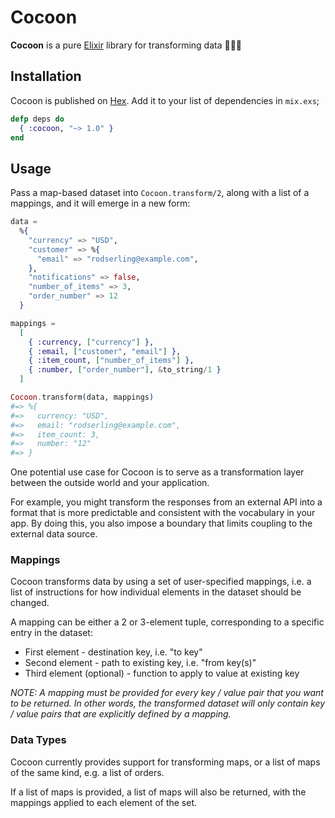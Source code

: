 # Cocoon

**Cocoon** is a pure [Elixir](http://elixir-lang.org/) library for transforming data 🐛✨🦋

## Installation

Cocoon is published on [Hex](https://hex.pm/packages/cocoon).
Add it to your list of dependencies in `mix.exs`;

```elixir
defp deps do
  { :cocoon, "~> 1.0" }
end
```

## Usage

Pass a map-based dataset into `Cocoon.transform/2`, along with a list of a
mappings, and it will emerge in a new form:

```elixir
data =
  %{
    "currency" => "USD",
    "customer" => %{
      "email" => "rodserling@example.com",
    },
    "notifications" => false,
    "number_of_items" => 3,
    "order_number" => 12
  }

mappings =
  [
    { :currency, ["currency"] },
    { :email, ["customer", "email"] },
    { :item_count, ["number_of_items"] },
    { :number, ["order_number"], &to_string/1 }
  ]

Cocoon.transform(data, mappings)
#=> %{
#=>   currency: "USD",
#=>   email: "rodserling@example.com",
#=>   item_count: 3,
#=>   number: "12"
#=> }
```

One potential use case for Cocoon is to serve as a transformation layer between
the outside world and your application.

For example, you might transform the responses from an external API into a
format that is more predictable and consistent with the vocabulary in your app.
By doing this, you also impose a boundary that limits coupling to the external 
data source.

### Mappings

Cocoon transforms data by using a set of user-specified mappings, i.e. a list
of instructions for how individual elements in the dataset should be changed.

A mapping can be either a 2 or 3-element tuple, corresponding to a specific
entry in the dataset:

* First element - destination key, i.e. "to key"
* Second element - path to existing key, i.e. "from key(s)"
* Third element (optional) - function to apply to value at existing key

_NOTE: A mapping must be provided for every key / value pair that you want to
be returned. In other words, the transformed dataset will only contain key /
value pairs that are explicitly defined by a mapping._

### Data Types

Cocoon currently provides support for transforming maps, or a list of maps of
the same kind, e.g. a list of orders.

If a list of maps is provided, a list of maps will also be returned, with the mappings applied to each element of the set.
